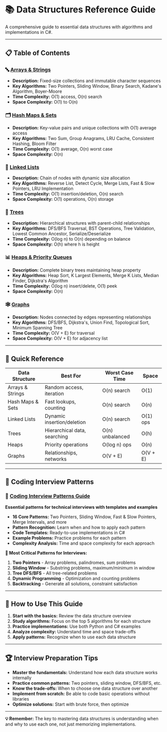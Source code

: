 # 📚 Data Structures Reference Guide

A comprehensive guide to essential data structures with algorithms and implementations in C#.

---

## 📋 Table of Contents

### 🔤 [Arrays & Strings](./arrays-and-strings.md)
- **Description:** Fixed-size collections and immutable character sequences
- **Key Algorithms:** Two Pointers, Sliding Window, Binary Search, Kadane's Algorithm, Boyer-Moore
- **Time Complexity:** O(1) access, O(n) search
- **Space Complexity:** O(1) to O(n)

### 🗂️ [Hash Maps & Sets](./hash-maps-and-sets.md)
- **Description:** Key-value pairs and unique collections with O(1) average access
- **Key Algorithms:** Two Sum, Group Anagrams, LRU Cache, Consistent Hashing, Bloom Filter
- **Time Complexity:** O(1) average, O(n) worst case
- **Space Complexity:** O(n)

### 🔗 [Linked Lists](./linked-lists.md)
- **Description:** Chain of nodes with dynamic size allocation
- **Key Algorithms:** Reverse List, Detect Cycle, Merge Lists, Fast & Slow Pointers, LRU Implementation
- **Time Complexity:** O(1) insertion/deletion, O(n) search
- **Space Complexity:** O(1) operations, O(n) storage

### 🌳 [Trees](./trees.md)
- **Description:** Hierarchical structures with parent-child relationships
- **Key Algorithms:** DFS/BFS Traversal, BST Operations, Tree Validation, Lowest Common Ancestor, Serialize/Deserialize
- **Time Complexity:** O(log n) to O(n) depending on balance
- **Space Complexity:** O(h) where h is height

### 📊 [Heaps & Priority Queues](./heaps-and-priority-queues.md)
- **Description:** Complete binary trees maintaining heap property
- **Key Algorithms:** Heap Sort, K Largest Elements, Merge K Lists, Median Finder, Dijkstra's Algorithm
- **Time Complexity:** O(log n) insert/delete, O(1) peek
- **Space Complexity:** O(n)

### 🕸️ [Graphs](./graphs.md)
- **Description:** Nodes connected by edges representing relationships
- **Key Algorithms:** DFS/BFS, Dijkstra's, Union Find, Topological Sort, Minimum Spanning Tree
- **Time Complexity:** O(V + E) for traversal
- **Space Complexity:** O(V + E) for adjacency list

---

## 🎯 Quick Reference

| Data Structure | Best For | Worst Case Time | Space |
|----------------|----------|-----------------|-------|
| Arrays & Strings | Random access, iteration | O(n) search | O(1) |
| Hash Maps & Sets | Fast lookups, counting | O(n) search | O(n) |
| Linked Lists | Dynamic insertion/deletion | O(n) search | O(1) ops |
| Trees | Hierarchical data, searching | O(n) unbalanced | O(h) |
| Heaps | Priority operations | O(log n) ops | O(n) |
| Graphs | Relationships, networks | O(V + E) | O(V + E) |

---

## 🚀 Coding Interview Patterns

### 🎯 [Coding Interview Patterns Guide](./coding-interview-patterns.md)
**Essential patterns for technical interviews with templates and examples**
- **16 Core Patterns:** Two Pointers, Sliding Window, Fast & Slow Pointers, Merge Intervals, and more
- **Pattern Recognition:** Learn when and how to apply each pattern
- **Code Templates:** Ready-to-use implementations in C#
- **Example Problems:** Practice problems for each pattern
- **Complexity Analysis:** Time and space complexity for each approach

**🎲 Most Critical Patterns for Interviews:**
1. **Two Pointers** - Array problems, palindromes, sum problems
2. **Sliding Window** - Substring problems, maximum/minimum in window
3. **Tree DFS/BFS** - All tree-related problems
4. **Dynamic Programming** - Optimization and counting problems
5. **Backtracking** - Generate all solutions, constraint satisfaction

---

## 📖 How to Use This Guide

1. **Start with the basics:** Review the data structure overview
2. **Study algorithms:** Focus on the top 5 algorithms for each structure
3. **Practice implementations:** Use both Python and C# examples
4. **Analyze complexity:** Understand time and space trade-offs
5. **Apply patterns:** Recognize when to use each data structure

---

## 🏆 Interview Preparation Tips

- **Master the fundamentals:** Understand how each data structure works internally
- **Practice common patterns:** Two pointers, sliding window, DFS/BFS, etc.
- **Know the trade-offs:** When to choose one data structure over another
- **Implement from scratch:** Be able to code basic operations without libraries
- **Optimize solutions:** Start with brute force, then optimize

---

**💡 Remember:** The key to mastering data structures is understanding when and why to use each one, not just memorizing implementations.
